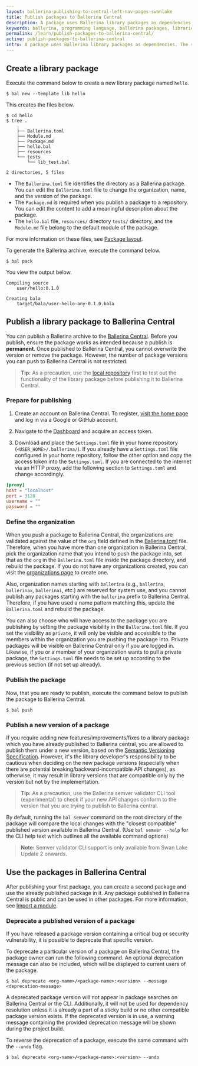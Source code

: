 ```yaml
---
layout: ballerina-publishing-to-central-left-nav-pages-swanlake
title: Publish packages to Ballerina Central
description: A package uses Ballerina library packages as dependencies. The sections below include information about working with library packages.
keywords: ballerina, programming language, ballerina packages, libraries, publishing packages
permalink: /learn/publish-packages-to-ballerina-central/
active: publish-packages-to-ballerina-central
intro: A package uses Ballerina library packages as dependencies. The sections below include information about working with library packages.
---
```


## Create a library package

Execute the command below to create a new library package named `hello`.

```
$ bal new --template lib hello
```

This creates the files below.

```
$ cd hello
$ tree .
    .
    ├── Ballerina.toml
    ├── Module.md
    ├── Package.md
    ├── hello.bal
    ├── resources
    └── tests
        └── lib_test.bal

2 directories, 5 files
```

* The `Ballerina.toml` file identifies the directory as a Ballerina package. You can edit the `Ballerina.toml` file to change the organization, name, and the version of the package. 
* The `Package.md` is required when you publish a package to a repository. You can edit the content to add a meaningful description about the package.
* The `hello.bal` file, `resources/` directory `tests/` directory, and the `Module.md` file belong to the default module of the package. 
 
For more information on these files, see [Package layout](/learn/package-references/#package-layout).

To generate the Ballerina archive, execute the command below.

```
$ bal pack
```
You view the output below.

```
Compiling source
	user/hello:0.1.0

Creating bala
	target/bala/user-hello-any-0.1.0.bala
```

## Publish a library package to Ballerina Central

You can publish a Ballerina archive to the <a href="https://central.ballerina.io/" target="_blank">Ballerina Central</a>. Before you publish, ensure the package works as intended because a publish is **permanent**. Once published to Ballerina Central, you cannot overwrite the version or remove the package. However, the number of package versions you can push to Ballerina Central is not restricted.

>**Tip:** As a precaution, use the [local repository](/learn/manage-dependencies/#use-dependencies-from-the-local-repository) first to test out the functionality of the library package before publishing it to Ballerina Central.


### Prepare for publishing

1. Create an account on Ballerina Central. To register, <a href="https://central.ballerina.io/" target="_blank">visit the home page</a> and log in via a Google or GitHub account.

2. Navigate to the <a href="https://central.ballerina.io/dashboard?tab=token" target="_blank">Dashboard</a> and acquire an access token.

3. Download and place the `Settings.toml` file in your home repository (`<USER_HOME>/.ballerina/`). If you already have a `Settings.toml` file configured in your home repository, follow the other option and copy the access token into the `Settings.toml`. 
   If you are connected to the internet via an HTTP proxy, add the following section to `Settings.toml` and change accordingly.

```toml
[proxy]
host = "localhost"
port = 3128
username = ""
password = ""
```

### Define the organization

When you push a package to Ballerina Central, the organizations are validated against the value of the `org` field defined in the [Ballerina.toml](/learn/package-references/#the-ballerinatoml-file) file. Therefore, when you have more than one organization in Ballerina Central, pick the organization name that you intend to push the package into, set that as the `org` in the `Ballerina.toml` file inside the package directory, and rebuild the package. If you do not have any organizations created, you can visit the <a href="https://central.ballerina.io/dashboard?tab=organizations" target="_blank">organizations page</a> to create one.

Also, organization names starting with `ballerina` (e.g., `ballerina`, `ballerinax`, `ballerinai`, etc.) are reserved for system use, and you cannot publish any packages starting with the `ballerina` prefix to Ballerina Central. Therefore, if you have used a name pattern matching this, update the `Ballerina.toml` and rebuild the package.

You can also choose who will have access to the package you are publishing by setting the package visibility in the `Ballerina.toml` file. If you set the visibility as `private`, it will only be visible and accessible to the members within the organization you are pushing the package into. Private packages will be visible on Ballerina Central only if you are logged in. Likewise, if you or a member of your organization wants to pull a private package, the `Settings.toml` file needs to be set up according to the previous section (if not set up already). 

### Publish the package

Now, that you are ready to publish, execute the command below to publish the package to Ballerina Central.

```
$ bal push
```

### Publish a new version of a package
If you require adding new features/improvements/fixes to a library package which you have already published to Ballerina central, 
you are allowed to publish them under a new version, based on the [Semantic Versioning Specification](https://semver.org/).
However, it's the library developer's responsibility to be cautious when deciding on the new package versions
(especially when there are potential breaking/backward-incompatible API changes), as otherwise, it may result in library
versions that are compatible only by the version but not by the implementation.

>**Tip:** As a precaution, use the Ballerina semver validator CLI tool (experimental) to check if your new API changes
conform to the version that you are trying to publish to Ballerina central.

By default, running the `bal semver` command on the root directory of the package will compare the local changes with the 
"closest compatible" published version available in Ballerina Central. 
(Use `bal semver --help` for the CLI help text which outlines all the available command options)

> **Note:** Semver validator CLI support is only available from Swan Lake Update 2 onwards.

## Use the packages in Ballerina Central

After publishing your first package, you can create a second package and use the already published package in it.
Any package published in Ballerina Central is public and can be used in other packages.
 For more information, see [Import a module](/learn/manage-dependencies/#import-a-module).

### Deprecate a published version of a package

If you have released a package version containing a critical bug or security vulnerability, it is possible to deprecate that specific version.

To deprecate a particular version of a package on Ballerina Central, the package owner can run the following command. 
An optional deprecation message can also be included, which will be displayed to current users of the package.

```
$ bal deprecate <org-name>/<package-name>:<version> --message <deprecation-message>
```

A deprecated package version will not appear in package searches on Ballerina Central or the CLI. Additionally, it will not be used for dependency 
resolution unless it is already a part of a sticky build or no other compatible package version exists.
If the deprecated version is in use, a warning message containing the provided deprecation message will be shown during the project build.

To reverse the deprecation of a package, execute the same command with the `--undo` flag.

```
$ bal deprecate <org-name>/<package-name>:<version> --undo
```
